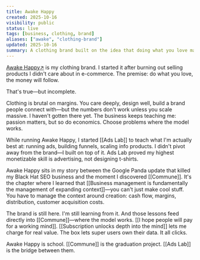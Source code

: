 ```yaml
---
title: Awake Happy
created: 2025-10-16
visibility: public
status: live
tags: [business, clothing, brand]
aliases: ["awake", "clothing-brand"]
updated: 2025-10-16
summary: A clothing brand built on the idea that doing what you love matters—still running, still teaching me about margins, economics, and what makes a business sustainable.
---
```


<a href="https://awakehappy.com/?utm_source=devonmeadows&utm_medium=website&utm_campaign=notes" target="_blank" rel="noopener noreferrer" style="white-space:nowrap">Awake Happy<span class="external-link-icon" aria-hidden="true">↗</span></a> is my clothing brand. I started it after burning out selling products I didn't care about in e-commerce. The premise: do what you love, the money will follow.

That's true—but incomplete.

Clothing is brutal on margins. You care deeply, design well, build a brand people connect with—but the numbers don't work unless you scale massive. I haven't gotten there yet. The business keeps teaching me: passion matters, but so do economics. Choose problems where the model works.

While running Awake Happy, I started [[Ads Lab]] to teach what I'm actually best at: running ads, building funnels, scaling info products. I didn't pivot away from the brand—I built on top of it. Ads Lab proved my highest monetizable skill is advertising, not designing t-shirts.

Awake Happy sits in my story between the Google Panda update that killed my Black Hat SEO business and the moment I discovered [[Commune]]. It's the chapter where I learned that [[Business management is fundamentally the management of expanding context]]—you can't just make cool stuff. You have to manage the context around creation: cash flow, margins, distribution, customer acquisition costs.

The brand is still here. I'm still learning from it. And those lessons feed directly into [[Commune]]—where the model works. [[I hope people will pay for a working mind]]. [[Subscription unlocks depth into the mind]] lets me charge for real value. The box lets super users own their data. It all clicks.

Awake Happy is school. [[Commune]] is the graduation project. [[Ads Lab]] is the bridge between them.
